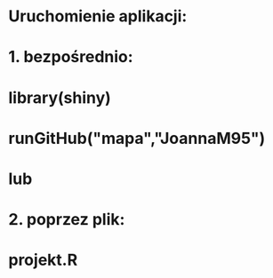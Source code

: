 # Uruchomienie aplikacji:
# 1. bezpośrednio:
# library(shiny)
# runGitHub("mapa","JoannaM95")
#
# lub
# 2. poprzez plik:
# projekt.R
